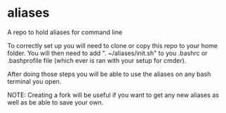 # aliases
A repo to hold aliases for command line

To correctly set up you will need to clone or copy this repo to your home folder.
You will then need to add
". ~/aliases/init.sh"
to you .bashrc or .bashprofile file (which ever is ran with your setup for cmder).

After doing those steps you will be able to use the aliases on any bash terminal you open.

NOTE:
Creating a fork will be useful if you want to get any new aliases as well as be able to save your own.
